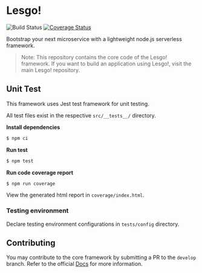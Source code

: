 # Lesgo!

![Build Status](https://github.com/reflex-media/lesgo-framework/actions/workflows/release.yml/badge.svg)
[![Coverage Status](https://coveralls.io/repos/github/reflex-media/lesgo-framework/badge.svg?branch=master)](https://coveralls.io/github/reflex-media/lesgo-framework?branch=master)

Bootstrap your next microservice with a lightweight node.js serverless framework.

> Note: This repository contains the core code of the Lesgo! framework. If you want to build an application using Lesgo!, visit the main Lesgo! repository.

## Unit Test

This framework uses Jest test framework for unit testing.

All test files exist in the respective `src/__tests__/` directory.

**Install dependencies**

```bash
$ npm ci
```

**Run test**

```bash
$ npm test
```

**Run code coverage report**

```bash
$ npm run coverage
```

View the generated html report in `coverage/index.html`.

### Testing environment

Declare testing environment configurations in `tests/config` directory.

## Contributing

You may contribute to the core framework by submitting a PR to the `develop` branch. Refer to the official [Docs](https://reflex-media.github.io/lesgo-docs/contributing/) for more information.
